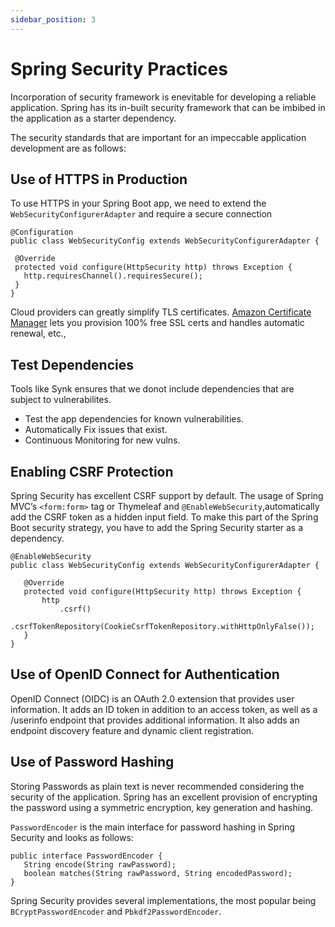 ```yaml
---
sidebar_position: 3
---
```

# Spring Security Practices

Incorporation of security framework is enevitable for developing a reliable application. Spring has its in-built security framework that can be imbibed in the application as a starter dependency. 

The security standards that are important for an impeccable application development are as follows:

## Use of HTTPS in Production

To use HTTPS in your Spring Boot app, we need  to extend the 
`WebSecurityConfigurerAdapter` and require a secure
connection
```
@Configuration
public class WebSecurityConfig extends WebSecurityConfigurerAdapter {

 @Override
 protected void configure(HttpSecurity http) throws Exception {
   http.requiresChannel().requiresSecure();
 }
}
```
Cloud providers can greatly simplify TLS certificates. [Amazon Certificate Manager](https://aws.amazon.com/certificate-manager/) lets you provision 100% free SSL certs and handles automatic renewal, etc., 

## Test Dependencies

Tools like Synk ensures that we donot include dependencies that are subject to vulnerabilites.

* Test the app dependencies for known vulnerabilities.
* Automatically Fix issues that exist.
* Continuous Monitoring for new vulns.

## Enabling CSRF Protection

Spring Security has excellent CSRF support  by default. The usage of Spring MVC’s `<form:form>` tag or Thymeleaf and `@EnableWebSecurity`,automatically add the CSRF token as a hidden input field.  To make this part of the Spring Boot security strategy, you have to add the Spring Security starter as a dependency.

```
@EnableWebSecurity
public class WebSecurityConfig extends WebSecurityConfigurerAdapter {

   @Override
   protected void configure(HttpSecurity http) throws Exception {
       http
           .csrf()
               .csrfTokenRepository(CookieCsrfTokenRepository.withHttpOnlyFalse());
   }
}
```

## Use of OpenID Connect for Authentication

OpenID Connect (OIDC) is an OAuth 2.0 extension that provides user information. It adds an ID token in addition to an access token, as well as a /userinfo endpoint that provides additional information. It also adds an endpoint discovery feature and dynamic client registration.

## Use of  Password Hashing

Storing Passwords as plain text is never recommended considering the security of the application. Spring has an excellent provision  of encrypting the password using a symmetric encryption, key generation and hashing.

`PasswordEncoder` is the main interface for password hashing in Spring Security and looks as follows:

```
public interface PasswordEncoder {
   String encode(String rawPassword);
   boolean matches(String rawPassword, String encodedPassword);
}
```
Spring Security provides several implementations, the most popular being `BCryptPasswordEncoder` and `Pbkdf2PasswordEncoder`.